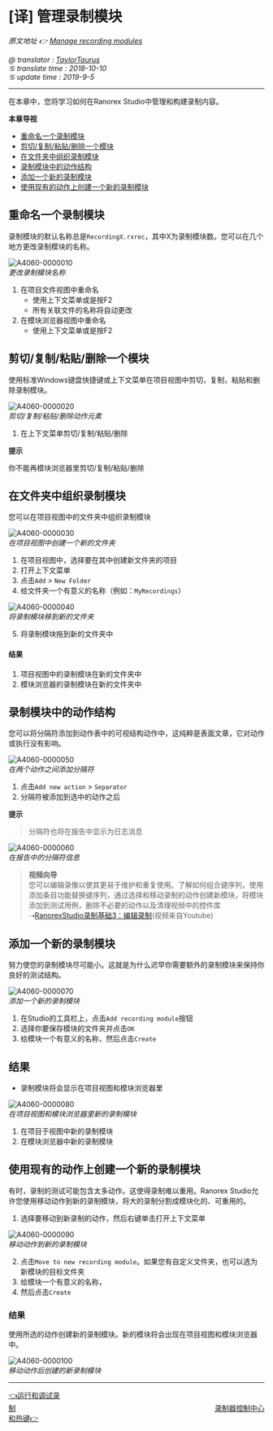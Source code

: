 # [译] 管理录制模块

*原文地址 👉 [Manage recording modules][0]*

*@ translator : [TaylorTaurus](https://github.com/taylortaurus)*    
*♋ translate time : 2018-10-10*    
*♋ update time : 2019-9-5*

---

在本章中，您将学习如何在Ranorex Studio中管理和构建录制内容。

**本章导视**  

- [重命名一个录制模块](#重命名一个录制模块)
- [剪切/复制/粘贴/删除一个模块](#剪切复制粘贴删除一个模块)
- [在文件夹中组织录制模块](#在文件夹中组织录制模块)
- [录制模块中的动作结构](#录制模块中的动作结构)
- [添加一个新的录制模块](#添加一个新的录制模块)
- [使用现有的动作上创建一个新的录制模块](#使用现有的动作上创建一个新的录制模块)

## 重命名一个录制模块

录制模块的默认名称总是`RecordingX.rxrec`，其中X为录制模块数。您可以在几个地方更改录制模块的名称。

![A4060-0000010](https://gitee.com/taylortaurus/RX_UserGuide_GitBook_Picbed/raw/master/ranorex-recorder/A4060-0000010.png)  
*更改录制模块名称*  

1. 在项目文件视图中重命名
    - 使用上下文菜单或是按F2
    - 所有关联文件的名称将自动更改
2. 在模块浏览器视图中重命名
    - 使用上下文菜单或是按F2

## 剪切/复制/粘贴/删除一个模块

使用标准Windows键盘快捷键或上下文菜单在项目视图中剪切，复制，粘贴和删除录制模块。

![A4060-0000020](https://gitee.com/taylortaurus/RX_UserGuide_GitBook_Picbed/raw/master/ranorex-recorder/A4060-0000020.png)    
*剪切/复制/粘贴/删除动作元素* 

1. 在上下文菜单剪切/复制/粘贴/删除

**提示**  

你不能再模块浏览器里剪切/复制/粘贴/删除

## 在文件夹中组织录制模块

您可以在项目视图中的文件夹中组织录制模块

![A4060-0000030](https://gitee.com/taylortaurus/RX_UserGuide_GitBook_Picbed/raw/master/ranorex-recorder/A4060-0000030.png)     
*在项目视图中创建一个新的文件夹*  

1. 在项目视图中，选择要在其中创建新文件夹的项目
2. 打开上下文菜单
3. 点击`Add` > `New Folder`
4. 给文件夹一个有意义的名称（例如：`MyRecordings`）

![A4060-0000040](https://gitee.com/taylortaurus/RX_UserGuide_GitBook_Picbed/raw/master/ranorex-recorder/A4060-0000040.png)  
*将录制模块移到新的文件夹*  

5. 将录制模块拖到新的文件夹中

#### 结果

1. 项目视图中的录制模块在新的文件夹中
2. 模块浏览器的录制模块在新的文件夹中

## 录制模块中的动作结构

您可以将分隔符添加到动作表中的可视结构动作中，这纯粹是表面文章，它对动作或执行没有影响。

![A4060-0000050](https://gitee.com/taylortaurus/RX_UserGuide_GitBook_Picbed/raw/master/ranorex-recorder/A4060-0000050.png)  
*在两个动作之间添加分隔符*  

1. 点击`Add new action` > `Separator`
2. 分隔符被添加到选中的动作之后

**提示** 
> 分隔符也将在报告中显示为日志消息

![A4060-0000060](https://gitee.com/taylortaurus/RX_UserGuide_GitBook_Picbed/raw/master/ranorex-recorder/A4060-0000060.png)  
*在报告中的分隔符信息*  

>**视频向导**        
您可以编辑录像以使其更易于维护和重复使用。了解如何组合键序列，使用添加条目功能替换键序列，通过选择和移动录制的动作创建新模块，将模块添加到测试用例，删除不必要的动作以及清理视频中的控件库⇢[RanorexStudio录制基础3：编辑录制][1](视频来自Youtube)


## 添加一个新的录制模块

努力使您的录制模块尽可能小。这就是为什么迟早你需要额外的录制模块来保持你良好的测试结构。

![A4060-0000070](https://gitee.com/taylortaurus/RX_UserGuide_GitBook_Picbed/raw/master/ranorex-recorder/A4060-0000070.png)  
*添加一个新的录制模块*  

1. 在Studio的工具栏上，点击`Add recording module`按钮
2. 选择你要保存模块的文件夹并点击`OK`
3. 给模块一个有意义的名称，然后点击`Create`

## 结果

- 录制模块将会显示在项目视图和模块浏览器里

![A4060-0000080](https://gitee.com/taylortaurus/RX_UserGuide_GitBook_Picbed/raw/master/ranorex-recorder/A4060-0000080.png)    
*在项目视图和模块浏览器里新的录制模块*  

1. 在项目于视图中新的录制模块
2. 在模块浏览器中新的录制模块

## 使用现有的动作上创建一个新的录制模块

有时，录制的测试可能包含太多动作。这使得录制难以重用。Ranorex Studio允许您使用移动动作到新的录制模块，将大的录制分割成模块化的、可重用的。

1. 选择要移动到新录制的动作，然后右键单击打开上下文菜单

![A4060-0000090](https://gitee.com/taylortaurus/RX_UserGuide_GitBook_Picbed/raw/master/ranorex-recorder/A4060-0000090.png)   
*移动动作到新的录制模块*  

2. 点击`Move to new recording module`。如果您有自定义文件夹，也可以选为新模块的目标文件夹
3. 给模块一个有意义的名称，
4. 然后点击`Create`

### 结果

使用所选的动作创建新的录制模块。新的模块将会出现在项目视图和模块浏览器中。

![A4060-0000100](https://gitee.com/taylortaurus/RX_UserGuide_GitBook_Picbed/raw/master/ranorex-recorder/A4060-0000100.png)  
*移动动作后创建的新录制模块*  

---
[👈运行和调试录制][2]&emsp;&emsp;&emsp;&emsp;&emsp;&emsp;&emsp;&emsp;&emsp;&emsp;&emsp;&emsp;&emsp;&emsp;&emsp;&emsp;&emsp;&emsp;&emsp;&emsp;&emsp;&emsp;&emsp;&emsp;&emsp;&emsp;&emsp;&emsp;[录制器控制中心和热键👉][3]

[0]: https://www.ranorex.com/help/latest/ranorex-studio-fundamentals/ranorex-recorder/managing-recording-modules/

[1]:https://youtu.be/ETg6Z0XFsp8
[2]:.\run-debug-recordings.html
[3]:.\recorder-hotkeys.html